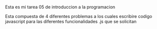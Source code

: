Esta es mi tarea 05 de introduccion a la programacion

Esta compuesta de 4 diferentes problemas a los cuales escribire codigo javascript para las diferentes funcionalidades .js que se solicitan
